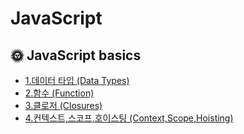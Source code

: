
# JavaScript

## :sun_with_face: JavaScript basics

* [1.데이터 타입 (Data Types)](https://github.com/yonghap/FrontEnd-Study/blob/main/posts/js/01.datatype.md)
* [2.함수 (Function)](https://github.com/yonghap/FrontEnd-Study/blob/main/posts/js/02.function.md)
* [3.클로저 (Closures)](https://github.com/yonghap/FrontEnd-Study/blob/main/posts/js/03.closures.md)
* [4.컨텍스트,스코프,호이스팅 (Context,Scope,Hoisting)](https://github.com/yonghap/FrontEnd-Study/blob/main/posts/js/04.context.md)


